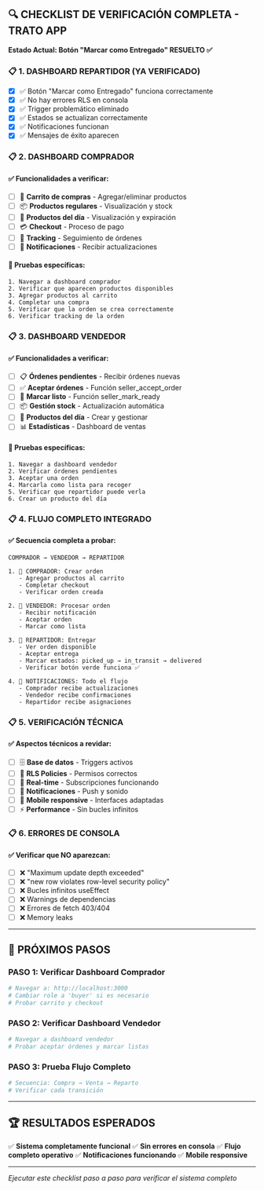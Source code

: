 ## 🔍 CHECKLIST DE VERIFICACIÓN COMPLETA - TRATO APP
**Estado Actual: Botón "Marcar como Entregado" RESUELTO ✅**

### 📋 **1. DASHBOARD REPARTIDOR (YA VERIFICADO)**
- [x] ✅ Botón "Marcar como Entregado" funciona correctamente
- [x] ✅ No hay errores RLS en consola
- [x] ✅ Trigger problemático eliminado
- [x] ✅ Estados se actualizan correctamente
- [x] ✅ Notificaciones funcionan
- [x] ✅ Mensajes de éxito aparecen

### 📋 **2. DASHBOARD COMPRADOR**
#### ✅ Funcionalidades a verificar:
- [ ] 🛒 **Carrito de compras** - Agregar/eliminar productos
- [ ] 📦 **Productos regulares** - Visualización y stock
- [ ] 🌟 **Productos del día** - Visualización y expiración
- [ ] 💳 **Checkout** - Proceso de pago
- [ ] 📱 **Tracking** - Seguimiento de órdenes
- [ ] 🔔 **Notificaciones** - Recibir actualizaciones

#### 🧪 Pruebas específicas:
```
1. Navegar a dashboard comprador
2. Verificar que aparecen productos disponibles
3. Agregar productos al carrito
4. Completar una compra
5. Verificar que la orden se crea correctamente
6. Verificar tracking de la orden
```

### 📋 **3. DASHBOARD VENDEDOR**  
#### ✅ Funcionalidades a verificar:
- [ ] 📋 **Órdenes pendientes** - Recibir órdenes nuevas
- [ ] ✅ **Aceptar órdenes** - Función seller_accept_order
- [ ] 🚚 **Marcar listo** - Función seller_mark_ready
- [ ] 📦 **Gestión stock** - Actualización automática
- [ ] 🌟 **Productos del día** - Crear y gestionar
- [ ] 📊 **Estadísticas** - Dashboard de ventas

#### 🧪 Pruebas específicas:
```
1. Navegar a dashboard vendedor
2. Verificar órdenes pendientes
3. Aceptar una orden
4. Marcarla como lista para recoger
5. Verificar que repartidor puede verla
6. Crear un producto del día
```

### 📋 **4. FLUJO COMPLETO INTEGRADO**
#### ✅ Secuencia completa a probar:
```
COMPRADOR → VENDEDOR → REPARTIDOR

1. 🛒 COMPRADOR: Crear orden
   - Agregar productos al carrito
   - Completar checkout
   - Verificar orden creada

2. 🏪 VENDEDOR: Procesar orden  
   - Recibir notificación
   - Aceptar orden
   - Marcar como lista

3. 🚚 REPARTIDOR: Entregar
   - Ver orden disponible
   - Aceptar entrega
   - Marcar estados: picked_up → in_transit → delivered
   - Verificar botón verde funciona ✅

4. 🔄 NOTIFICACIONES: Todo el flujo
   - Comprador recibe actualizaciones
   - Vendedor recibe confirmaciones
   - Repartidor recibe asignaciones
```

### 📋 **5. VERIFICACIÓN TÉCNICA**
#### ✅ Aspectos técnicos a revidar:
- [ ] 🗄️ **Base de datos** - Triggers activos
- [ ] 🔐 **RLS Policies** - Permisos correctos  
- [ ] 📡 **Real-time** - Subscripciones funcionando
- [ ] 🔔 **Notificaciones** - Push y sonido
- [ ] 📱 **Mobile responsive** - Interfaces adaptadas
- [ ] ⚡ **Performance** - Sin bucles infinitos

### 📋 **6. ERRORES DE CONSOLA**
#### ✅ Verificar que NO aparezcan:
- [ ] ❌ "Maximum update depth exceeded"
- [ ] ❌ "new row violates row-level security policy"
- [ ] ❌ Bucles infinitos useEffect
- [ ] ❌ Warnings de dependencias
- [ ] ❌ Errores de fetch 403/404
- [ ] ❌ Memory leaks

---

## 🎯 **PRÓXIMOS PASOS**

### **PASO 1: Verificar Dashboard Comprador**
```bash
# Navegar a: http://localhost:3000
# Cambiar role a 'buyer' si es necesario
# Probar carrito y checkout
```

### **PASO 2: Verificar Dashboard Vendedor**  
```bash
# Navegar a dashboard vendedor
# Probar aceptar órdenes y marcar listas
```

### **PASO 3: Prueba Flujo Completo**
```bash
# Secuencia: Compra → Venta → Reparto
# Verificar cada transición
```

---

## 🏆 **RESULTADOS ESPERADOS**

✅ **Sistema completamente funcional**
✅ **Sin errores en consola**
✅ **Flujo completo operativo**
✅ **Notificaciones funcionando**
✅ **Mobile responsive**

---

*Ejecutar este checklist paso a paso para verificar el sistema completo*
